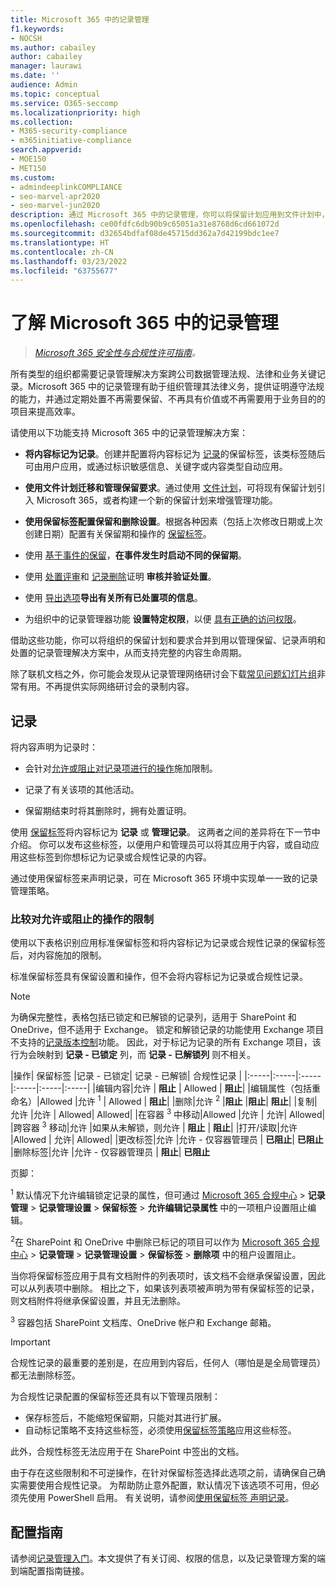 ```yaml
---
title: Microsoft 365 中的记录管理
f1.keywords:
- NOCSH
ms.author: cabailey
author: cabailey
manager: laurawi
ms.date: ''
audience: Admin
ms.topic: conceptual
ms.service: O365-seccomp
ms.localizationpriority: high
ms.collection:
- M365-security-compliance
- m365initiative-compliance
search.appverid:
- MOE150
- MET150
ms.custom:
- admindeeplinkCOMPLIANCE
- seo-marvel-apr2020
- seo-marvel-jun2020
description: 通过 Microsoft 365 中的记录管理，你可以将保留计划应用到文件计划中，以管理保留、记录声明和处置。
ms.openlocfilehash: ce00fdfc6db90b9c65051a31e8768d6cd661072d
ms.sourcegitcommit: d32654bdfaf08de45715dd362a7d42199bdc1ee7
ms.translationtype: HT
ms.contentlocale: zh-CN
ms.lasthandoff: 03/23/2022
ms.locfileid: "63755677"
---
```

# <a name="learn-about-records-management-in-microsoft-365"></a>了解 Microsoft 365 中的记录管理

>*[Microsoft 365 安全性与合规性许可指南](/office365/servicedescriptions/microsoft-365-service-descriptions/microsoft-365-tenantlevel-services-licensing-guidance/microsoft-365-security-compliance-licensing-guidance)。*

所有类型的组织都需要记录管理解决方案跨公司数据管理法规、法律和业务关键记录。Microsoft 365 中的记录管理有助于组织管理其法律义务，提供证明遵守法规的能力，并通过定期处置不再需要保留、不再具有价值或不再需要用于业务目的的项目来提高效率。

请使用以下功能支持 Microsoft 365 中的记录管理解决方案：

- **将内容标记为记录**。创建并配置将内容标记为 [记录](#records)的保留标签，该类标签随后可由用户应用，或通过标识敏感信息、关键字或内容类型自动应用。

- **使用文件计划迁移和管理保留要求**。通过使用 [文件计划](file-plan-manager.md)，可将现有保留计划引入 Microsoft 365，或者构建一个新的保留计划来增强管理功能。

- **使用保留标签配置保留和删除设置**。根据各种因素（包括上次修改日期或上次创建日期）配置有关保留期和操作的 [保留标签](retention.md#retention-labels)。

- 使用 [基于事件的保留](event-driven-retention.md)，**在事件发生时启动不同的保留期**。

- 使用 [处置评审](disposition.md#disposition-reviews)和 [记录删除](disposition.md#disposition-of-records)证明 **审核并验证处置**。

- 使用 [导出选项](disposition.md#filter-and-export-the-views)**导出有关所有已处置项的信息**。

- 为组织中的记录管理器功能 **设置特定权限**，以便 [具有正确的访问权限](../security/office-365-security/permissions-in-the-security-and-compliance-center.md)。

借助这些功能，你可以将组织的保留计划和要求合并到用以管理保留、记录声明和处置的记录管理解决方案中，从而支持完整的内容生命周期。

除了联机文档之外，你可能会发现从记录管理网络研讨会下载[常见问题幻灯片组](https://aka.ms/MIPC/Blog-RecordsManagementWebinar)非常有用。不再提供实际网络研讨会的录制内容。

## <a name="records"></a>记录

将内容声明为记录时：

- 会针对[允许或阻止对记录项进行的操作](#compare-restrictions-for-what-actions-are-allowed-or-blocked)施加限制。

- 记录了有关该项的其他活动。

- 保留期结束时将其删除时，拥有处置证明。

使用 [保留标签](retention.md#retention-labels)将内容标记为 **记录** 或 **管理记录**。 这两者之间的差异将在下一节中介绍。 你可以发布这些标签，以便用户和管理员可以将其应用于内容，或自动应用这些标签到你想标记为记录或合规性记录的内容。

通过使用保留标签来声明记录，可在 Microsoft 365 环境中实现单一一致的记录管理策略。

### <a name="compare-restrictions-for-what-actions-are-allowed-or-blocked"></a>比较对允许或阻止的操作的限制

使用以下表格识别应用标准保留标签和将内容标记为记录或合规性记录的保留标签后，对内容施加的限制。

标准保留标签具有保留设置和操作，但不会将内容标记为记录或合规性记录。

> [!NOTE]
> 为确保完整性，表格包括已锁定和已解锁的记录列，适用于 SharePoint 和 OneDrive，但不适用于 Exchange。 锁定和解锁记录的功能使用 Exchange 项目不支持的[记录版本控制](record-versioning.md)功能。 因此，对于标记为记录的所有 Exchange 项目，该行为会映射到 **记录 - 已锁定** 列，而 **记录 - 已解锁列** 则不相关。


|操作| 保留标签 |记录 - 已锁定| 记录 - 已解锁| 合规性记录 |
|:-----|:-----|:-----|:-----|:-----|:-----|
|编辑内容|允许 | **阻止** | Allowed | **阻止**|
|编辑属性（包括重命名）|Allowed |允许 <sup>1</sup> | Allowed | **阻止**|
|删除|允许 <sup>2</sup> |**阻止** |**阻止**| **阻止**|
|复制|允许 |允许 | Allowed| Allowed|
|在容器 <sup>3</sup> 中移动|Allowed |允许 | 允许| Allowed|
|跨容器 <sup>3</sup> 移动|允许 |如果从未解锁，则允许 | **阻止** | **阻止**|
|打开/读取|允许 |Allowed | 允许| Allowed|
|更改标签|允许 |允许 - 仅容器管理员 | **已阻止**| **已阻止**
|删除标签|允许 |允许 - 仅容器管理员 | **阻止**| **已阻止**

页脚：

<sup>1</sup> 默认情况下允许编辑锁定记录的属性，但可通过 [Microsoft 365 合规中心](https://compliance.microsoft.com/) > **记录管理** > **记录管理设置** > **保留标签** >  **允许编辑记录属性** 中的一项租户设置阻止编辑。

<sup>2</sup>在 SharePoint 和 OneDrive 中删除已标记的项目可以作为 [Microsoft 365 合规中心](https://compliance.microsoft.com/) > **记录管理** > **记录管理设置** > **保留标签** > **删除项** 中的租户设置阻止。

当你将保留标签应用于具有文档附件的列表项时，该文档不会继承保留设置，因此可以从列表项中删除。 相比之下，如果该列表项被声明为带有保留标签的记录，则文档附件将继承保留设置，并且无法删除。

<sup>3</sup> 容器包括 SharePoint 文档库、OneDrive 帐户和 Exchange 邮箱。

> [!IMPORTANT]
> 合规性记录的最重要的差别是，在应用到内容后，任何人（哪怕是是全局管理员）都无法删除标签。
>
> 为合规性记录配置的保留标签还具有以下管理员限制：
>
> - 保存标签后，不能缩短保留期，只能对其进行扩展。
> - 自动标记策略不支持这些标签，必须使用[保留标签策略](create-apply-retention-labels.md)应用这些标签。
>
> 此外，合规性标签无法应用于在 SharePoint 中签出的文档。
>
> 由于存在这些限制和不可逆操作，在针对保留标签选择此选项之前，请确保自己确实需要使用合规性记录。 为帮助防止意外配置，默认情况下该选项不可用，但必须先使用 PowerShell 启用。 有关说明，请参阅[使用保留标签 声明记录](declare-records.md)。

## <a name="configuration-guidance"></a>配置指南

请参阅[记录管理入门](get-started-with-records-management.md)。本文提供了有关订阅、权限的信息，以及记录管理方案的端到端配置指南链接。